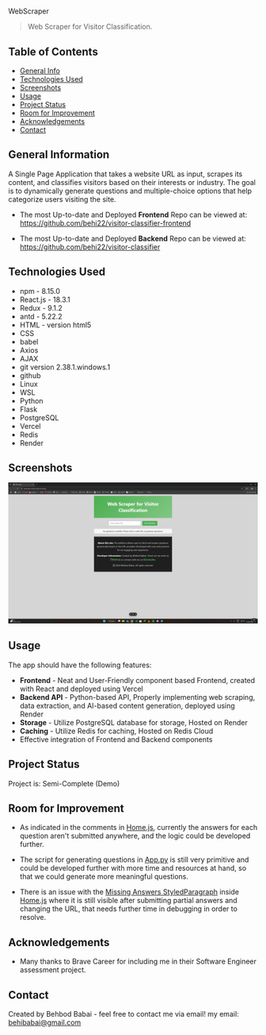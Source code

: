 #

WebScraper

> Web Scraper for Visitor Classification.
>
> <!--Live demo [_here_]().  If you have the project hosted somewhere, include the link here. -->

## Table of Contents

- [General Info](#general-information)
- [Technologies Used](#technologies-used)
- [Screenshots](#screenshots)
- [Usage](#usage)
- [Project Status](#project-status)
- [Room for Improvement](#room-for-improvement)
- [Acknowledgements](#acknowledgements)
- [Contact](#contact)
<!-- * [License](#license) -->

## General Information

A Single Page Application that takes a website URL as input, scrapes its content, and classifies visitors based on their interests or industry. The goal is to dynamically generate questions and multiple-choice options that help categorize users visiting the site.

- The most Up-to-date and Deployed <b>Frontend</b> Repo can be viewed at: https://github.com/behi22/visitor-classifier-frontend

- The most Up-to-date and Deployed <b>Backend</b> Repo can be viewed at: https://github.com/behi22/visitor-classifier

<!-- You don't have to answer all the questions - just the ones relevant to your project. -->

## Technologies Used

- npm - 8.15.0
- React.js - 18.3.1
- Redux - 9.1.2
- antd - 5.22.2
- HTML - version html5
- CSS
- babel
- Axios
- AJAX
- git version 2.38.1.windows.1
- github
- Linux
- WSL
- Python
- Flask
- PostgreSQL
- Vercel
- Redis
- Render

## Screenshots

![alt text](image-1.png)

## Usage

The app should have the following features:

- **Frontend** - Neat and User-Friendly component based Frontend, created with React and deployed using Vercel
- **Backend API** - Python-based API, Properly implementing web scraping, data extraction, and AI-based content generation, deployed using Render
- **Storage** - Utilize PostgreSQL database for storage, Hosted on Render
- **Caching** - Utilize Redis for caching, Hosted on Redis Cloud
- Effective integration of Frontend and Backend components

## Project Status

Project is: Semi-Complete (Demo)

## Room for Improvement

- As indicated in the comments in [Home.js](/visitor-classifier-frontend/src/pages/Home.js), currently the answers for each question aren't submitted anywhere, and the logic could be developed further.

- The script for generating questions in [App.py](/visitor-classifier/app.py) is still very primitive and could be developed further with more time and resources at hand, so that we could generate more meaningful questions.

- There is an issue with the <ins>Missing Answers StyledParagraph</ins> inside [Home.js](/visitor-classifier-frontend/src/pages/Home.js) where it is still visible after submitting partial answers and changing the URL, that needs further time in debugging in order to resolve.

## Acknowledgements

- Many thanks to Brave Career for including me in their Software Engineer assessment project.

## Contact

Created by Behbod Babai - feel free to contact me via email!
my email: behibabai@gmail.com

<!-- Optional -->
<!-- ## License -->
<!-- This project is open source and available under the [... License](). -->

<!-- You don't have to include all sections - just the one's relevant to your project -->
